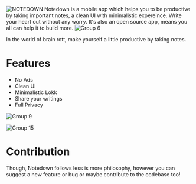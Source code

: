 ![NOTEDOWN](https://github.com/user-attachments/assets/b87fa3a7-cc6b-4a7f-ab1c-b4d464ff6d51)
Notedown is a mobile app which helps you to be productive by taking important notes, a clean UI with minimalistic expereince. Write your heart out without any worry. It's also an open source app, means you all can help it to build more. 
![Group 6](https://github.com/user-attachments/assets/333861d8-578c-4cdc-bacd-e6348e5e2927)

In the world of brain rott, make yourself a little productive by taking notes.

# Features
- No Ads
- Clean UI
- Minimalistic Lokk
- Share your writings
- Full Privacy

![Group 9](https://github.com/user-attachments/assets/9e53396a-0bdd-47cc-bf97-5bdc36c459ff)

![Group 15](https://github.com/user-attachments/assets/dfec60d8-04ba-47e8-95a0-68862f2cb0eb)

# Contribution

Though, Notedown follows less is more philosophy, however you can suggest a new feature or bug or maybe contribute to the codebase too!
